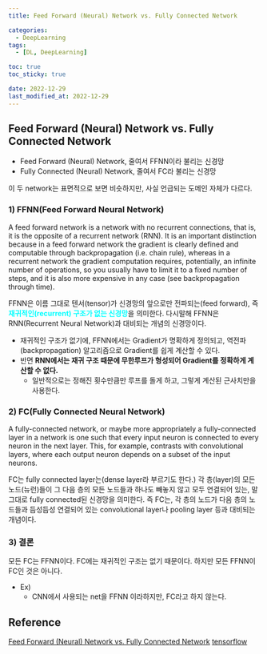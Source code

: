 ```yaml
---
title: Feed Forward (Neural) Network vs. Fully Connected Network

categories:
  - DeepLearning
tags:
  - [DL, DeepLearning]

toc: true
toc_sticky: true

date: 2022-12-29
last_modified_at: 2022-12-29 
---
```


## Feed Forward (Neural) Network vs. Fully Connected Network

- Feed Forward (Neural) Network, 줄여서 FFNN이라 불리는 신경망
- Fully Connected (Neural) Network, 줄여서 FC라 불리는 신경망

이 두 network는 표면적으로 보면 비슷하지만, 사실 언급되는 도메인 자체가 다르다.

### 1) FFNN(Feed Forward Neural Network) 

A feed forward network is a network with no recurrent connections, that is, it is the opposite of a recurrent network (RNN). 
It is an important distinction because in a feed forward network the gradient is clearly defined and computable through 
backpropagation (i.e. chain rule), whereas in a recurrent network the gradient computation requires, potentially, an infinite number of operations, 
so you usually have to limit it to a fixed number of steps, and it is also more expensive in any case (see backpropagation through time).

FFNN은 이름 그대로 텐서(tensor)가 신경망의 앞으로만 전파되는(feed forward), 즉 <span style = "color:aqua">**재귀적인(recurrent) 구조가 없는 신경망**</span>을 의미한다. 
다시말해 FFNN은 RNN(Recurrent Neural Network)과 대비되는 개념의 신경망이다.  
- 재귀적인 구조가 없기에, FFNN에서는 Gradient가 명확하게 정의되고, 역전파(backpropagation) 알고리즘으로 Gradient를 쉽게 계산할 수 있다. 
- 반면 **RNN에서는 재귀 구조 때문에 무한루프가 형성되어 Gradient를 정확하게 계산할 수 없다.**
  - 일반적으로는 정해진 횟수만큼만 루프를 돌게 하고, 그렇게 계산된 근사치만을 사용한다.

### 2) FC(Fully Connected Neural Network)

A fully-connected network, or maybe more appropriately a fully-connected layer in a network is one such that every input neuron is connected to every neuron in 
the next layer. This, for example, contrasts with convolutional layers, where each output neuron depends on a subset of the input neurons.

FC는 fully connected layer는(dense layer라 부르기도 한다.) 각 층(layer)의 모든 노드(뉴런)들이 그 다음 층의 모든 노드들과 하나도 빼놓지 않고 모두 연결되어 있는, 
말 그대로 fully connected된 신경망을 의미한다. 즉 FC는, 각 층의 노드가 다음 층의 노드들과 듬성듬성 연결되어 있는 convolutional layer나 pooling layer 등과 대비되는 개념이다.

### 3) 결론
모든 FC는 FFNN이다. FC에는 재귀적인 구조는 없기 때문이다. 하지만 모든 FFNN이 FC인 것은 아니다.
- Ex)
  - CNN에서 사용되는 net을 FFNN 이라하지만, FC라고 하지 않는다.

## Reference
[Feed Forward (Neural) Network vs. Fully Connected Network](https://heekangpark.github.io/ml-shorts/ffnn-vs-fc)
[tensorflow](https://stackoverflow.com/questions/45933670/whats-the-difference-between-feed-forward-network-and-fully-connected-networ)
